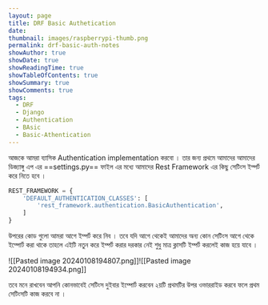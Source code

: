 ```yaml
---
layout: page
title: DRF Basic Authetication
date: 
thumbnail: images/raspberrypi-thumb.png
permalink: drf-basic-auth-notes
showAuthor: true
showDate: true
showReadingTime: true
showTableOfContents: true
showSummary: true
showComments: true
tags:
  - DRF
  - Django
  - Authentication
  - BAsic
  - Basic-Athentication
---
```

আজকে আমরা ব্যাসিক Authentication implementation করবো । তার জন্য প্রথমে আমাদের আমাদের ডিজ্যাঙ্গু এপ এর ==settings.py== ফাইল এর মধ্যে আমাদের Rest Framework এর কিছু সেটিংস ইম্পর্ট করে নিতে হবে । 

```python
REST_FRAMEWORK = {
    'DEFAULT_AUTHENTICATION_CLASSES': [
        'rest_framework.authentication.BasicAuthentication',
    ]
}
```

উপরের কোড গুলো আমরা আগে ইম্পর্ট করে নিব । 
তবে যদি আগে থেকেই আমাদের অন্য কোন সেটিংস আগে থেকে ইম্পোর্ট করা থাকে তাহলে এইটি নতুন করে ইম্পর্ট করার দরকার নেই  শুধু মাত্র ক্লাসটি ইম্পর্ট করলেই কাজ হয়ে যাবে । 



![[Pasted image 20240108194807.png]]![[Pasted image 20240108194934.png]]

তবে মনে রাখবেন আপনি কোনভাবেই সেটিংস দুইবার ইম্পোর্ট করবেন ২য়টি প্রথমটির উপর ওভাররাইড করবে ফলে প্রথম সেটিংসটি কাজ করবে না । 

